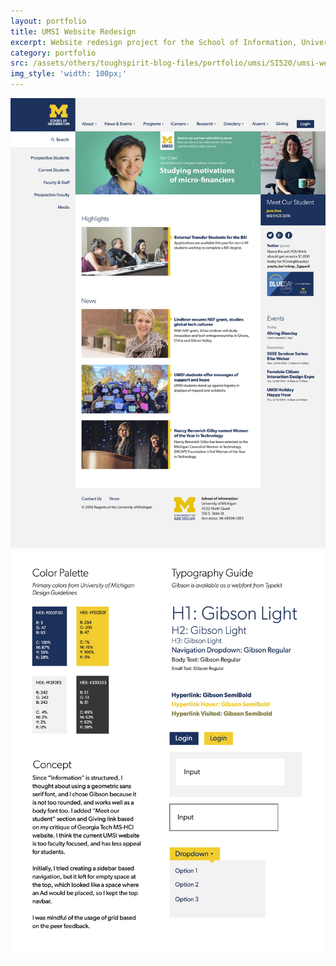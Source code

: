 ```yaml
---
layout: portfolio
title: UMSI Website Redesign
excerpt: Website redesign project for the School of Information, University of Michigan, Ann Arbor
category: portfolio
src: /assets/others/toughspirit-blog-files/portfolio/umsi/SI520/umsi-website/umsi-logo.png
img_style: 'width: 100px;'
---
```


<a href="/assets/others/toughspirit-blog-files/portfolio/umsi/SI520/umsi-website/umsi-website-1.jpg" target='_blank' class="no-decoration">
    <img src="/assets/others/toughspirit-blog-files/portfolio/umsi/SI520/umsi-website/umsi-website-1.jpg" alt="Home Page">
</a>

<a href="/assets/others/toughspirit-blog-files/portfolio/umsi/SI520/umsi-website/umsi-website-2.jpg" target="_blank" class="no-decoration">
    <img src="/assets/others/toughspirit-blog-files/portfolio/umsi/SI520/umsi-website/umsi-website-2.jpg" alt="Style Guide and Concept">
</a>
